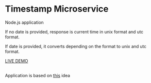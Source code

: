 <h1>Timestamp Microservice</h1>

<p>Node.js application</p>
<p>If no date is provided, response is current time in unix format and utc format.</p>
<p>If date is provided, it converts depending on the format to unix and utc format.</p>
<a href="https://timestamp-kulmar.herokuapp.com">LIVE DEMO</a>
<br>
<br>
<p>Application is based on <a href="https://www.freecodecamp.org/learn/back-end-development-and-apis/back-end-development-and-apis-projects/timestamp-microservice">this</a> idea</p>
